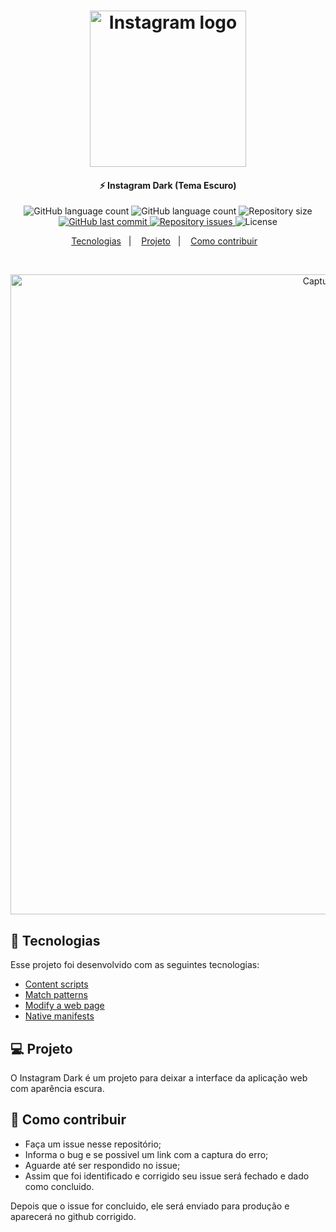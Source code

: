 <h1 align="center">
    <img alt="Instagram logo" src="https://i.imgur.com/Qoaimyp.png" width="250px" />
</h1>

<h4 align="center">
  ⚡ Instagram Dark (Tema Escuro)
</h4>
<p align="center">
  <img alt="GitHub language count" src="https://img.shields.io/amo/users/instagram-tema-escuro?color=orange">
    
  <img alt="GitHub language count" src="https://img.shields.io/amo/dw/instagram-tema-escuro?color=orange">

  <img alt="Repository size" src="https://img.shields.io/github/repo-size/johnendz/Firefox-Extension-Instagram-Dark?color=orange">
  
  <a href="https://github.com/johnendz/Firefox-Extension-Instagram-Dark/commits/master">
    <img alt="GitHub last commit" src="https://img.shields.io/github/last-commit/johnendz/Firefox-Extension-Instagram-Dark?color=orange">
  </a>

  <a href="https://github.com/johnendz/Firefox-Extension-Instagram-Dark/issues">
    <img alt="Repository issues" src="https://img.shields.io/github/issues/johnendz/Firefox-Extension-Instagram-Dark?color=orange">
  </a>

  <img alt="License" src="https://img.shields.io/badge/license-MIT-orange">
</p>

<p align="center">
  <a href="#rocket-tecnologias">Tecnologias</a>&nbsp;&nbsp;&nbsp;|&nbsp;&nbsp;&nbsp;
  <a href="#-projeto">Projeto</a>&nbsp;&nbsp;&nbsp;|&nbsp;&nbsp;&nbsp;
  <a href="#-como-contribuir">Como contribuir</a>&nbsp;&nbsp;&nbsp;
</p>

<br>

<p align="center">
  <img alt="Captura de Tela" width="1024" src="https://addons.cdn.mozilla.net/user-media/previews/full/232/232379.png?modified=1581637342">
</p>

## :rocket: Tecnologias

Esse projeto foi desenvolvido com as seguintes tecnologias:

- [Content scripts](https://developer.mozilla.org/en-US/docs/Mozilla/Add-ons/WebExtensions/Content_scripts)
- [Match patterns](https://developer.mozilla.org/en-US/docs/Mozilla/Add-ons/WebExtensions/Match_patterns)
- [Modify a web page](https://developer.mozilla.org/en-US/docs/Mozilla/Add-ons/WebExtensions/Modify_a_web_page)
- [Native manifests](https://developer.mozilla.org/en-US/docs/Mozilla/Add-ons/WebExtensions/Native_manifests)

## 💻 Projeto

O Instagram Dark é um projeto para deixar a interface da aplicação web com aparência escura.

## 🤔 Como contribuir

- Faça um issue nesse repositório;
- Informa o bug e se possivel um link com a captura do erro;
- Aguarde até ser respondido no issue;
- Assim que foi identificado e corrigido seu issue será fechado e dado como concluido.

Depois que o issue for concluido, ele será enviado para produção e aparecerá no github corrigido.

